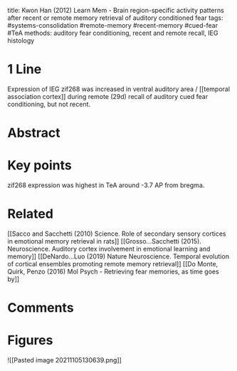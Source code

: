 title: Kwon Han (2012) Learn Mem - Brain region-specific activity patterns after recent or remote memory retrieval of auditory conditioned fear
tags: #systems-consolidation #remote-memory #recent-memory #cued-fear #TeA 
methods: auditory fear conditioning, recent and remote recall, IEG histology

# 1 Line
Expression of IEG zif268 was increased in ventral auditory area / [[temporal association cortex]] during remote (29d) recall of auditory cued fear conditioning, but not recent.

# Abstract


# Key points
zif268 expression was highest  in TeA around -3.7 AP from bregma.

# Related
[[Sacco and Sacchetti (2010) Science. Role of secondary sensory cortices in emotional memory retrieval in rats]]
[[Grosso...Sacchetti (2015). Neuroscience. Auditory cortex involvement in emotional learning and memory]]
[[DeNardo...Luo (2019) Nature Neuroscience. Temporal evolution of cortical ensembles promoting remote memory retrieval]]
[[Do Monte, Quirk, Penzo (2016) Mol Psych -  Retrieving fear memories, as time goes  by]]

# Comments

# Figures
![[Pasted image 20211105130639.png]]
